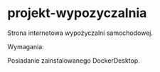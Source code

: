 # projekt-wypozyczalnia
Strona internetowa wypożyczalni samochodowej.

Wymagania:

Posiadanie zainstalowanego DockerDesktop.

